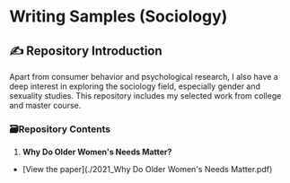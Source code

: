# Writing Samples (Sociology)
## :writing_hand: Repository Introduction
Apart from consumer behavior and psychological research, I also have a deep interest in exploring the sociology field, especially gender and sexuality studies. This repository includes my selected work from college and master course. 

### :card_file_box:Repository Contents
1. **Why Do Older Women's Needs Matter?**
- [View the paper](./2021_Why Do Older Women's Needs Matter.pdf)
